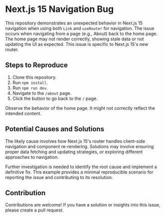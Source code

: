 # Next.js 15 Navigation Bug

This repository demonstrates an unexpected behavior in Next.js 15 navigation when using both `Link` and `useRouter` for navigation.  The issue occurs when navigating from a page (e.g., About) back to the home page. The home page may not render correctly, showing stale data or not updating the UI as expected. This issue is specific to Next.js 15's new router.

## Steps to Reproduce

1. Clone this repository.
2. Run `npm install`.
3. Run `npm run dev`.
4. Navigate to the `/about` page.
5. Click the button to go back to the `/` page.

Observe the behavior of the home page.  It might not correctly reflect the intended content.

## Potential Causes and Solutions

The likely cause involves how Next.js 15's router handles client-side navigation and component re-rendering.  Solutions may involve ensuring proper data fetching and updating strategies, or exploring different approaches to navigation.

Further investigation is needed to identify the root cause and implement a definitive fix. This example provides a minimal reproducible scenario for reporting the issue and contributing to its resolution.

## Contribution

Contributions are welcome! If you have a solution or insights into this issue, please create a pull request.
